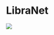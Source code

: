 # LibraNet

[![](https://mermaid.ink/img/pako:eNp9VF1vmzAU_SvIe0malgQIBFBUqV07KVI6VevbxMsFO2AV7MjY2Wia_vYa0lBnSec8BJ977zn3C7Yo45igGGUl1PUdhVxAlTBLH0wFySTlzFr-Stge67ysJU0FiGYhSWVt94b2zOeQ1lJAJq-vP9FvlEmLatcFNsAnKSjLLUllSU5hULLgwsBTzksCzKL1zQZoCakZNUq5EPxPm85geGHggkgl2ClusAyG1gf33r47rvSxhKZ1Oy5TV0TECjJi1jlaa99jnZzIOyWg7aHW0VEXZ0VuOX82Ba7ajq0hJ9-5YvKY7_EA7wnP8t0oTHl6jhR_ZLNgD5QpSeqT9P-X_Vmx-wfI4YUyciJG61qRn6pKiTHJEYisoBuyaI0Hud3-78yKHZEuaS3fjN1769bKrAEw7qZtLmjrY5a1oqxzum0WePC5m0Nzqw33DMpMlSDJD13jKbGFueqXsW-N6TZ_vbrqRvyFqZ_WF_a-wXt7v5HzV9v-N_iIwkqQkyDrQnMkqALW6IvJHlsa1OtUo0uUC4pRLIUil6giooL2irrmJ0gWpCIJivUjBvGcoITtdMwa2G_Oq0OY4CovDhe1xrplH58TFK-grHv0HlPJRQ_qd50_NSw7hJYcMNHmLZLNuv0y5XrsWi7jbEXzFlei1HAh5bqOx-PWbOdUFiq1M16Na4oLELLYRME4cIMQXI8EMw98z8NZ6kThyp06KzybOC6g3U4nTpgW7F4qFDszp6us1fmLYtezHVf_JpEXucHECS5Rg2IvtKdRGPnu1AvDmR94muWla8XEjrxJ6M_08SPfd3fvCx6mTw?type=png)](https://mermaid.live/edit#pako:eNp9VF1vmzAU_SvIe0malgQIBFBUqV07KVI6VevbxMsFO2AV7MjY2Wia_vYa0lBnSec8BJ977zn3C7Yo45igGGUl1PUdhVxAlTBLH0wFySTlzFr-Stge67ysJU0FiGYhSWVt94b2zOeQ1lJAJq-vP9FvlEmLatcFNsAnKSjLLUllSU5hULLgwsBTzksCzKL1zQZoCakZNUq5EPxPm85geGHggkgl2ClusAyG1gf33r47rvSxhKZ1Oy5TV0TECjJi1jlaa99jnZzIOyWg7aHW0VEXZ0VuOX82Ba7ajq0hJ9-5YvKY7_EA7wnP8t0oTHl6jhR_ZLNgD5QpSeqT9P-X_Vmx-wfI4YUyciJG61qRn6pKiTHJEYisoBuyaI0Hud3-78yKHZEuaS3fjN1769bKrAEw7qZtLmjrY5a1oqxzum0WePC5m0Nzqw33DMpMlSDJD13jKbGFueqXsW-N6TZ_vbrqRvyFqZ_WF_a-wXt7v5HzV9v-N_iIwkqQkyDrQnMkqALW6IvJHlsa1OtUo0uUC4pRLIUil6giooL2irrmJ0gWpCIJivUjBvGcoITtdMwa2G_Oq0OY4CovDhe1xrplH58TFK-grHv0HlPJRQ_qd50_NSw7hJYcMNHmLZLNuv0y5XrsWi7jbEXzFlei1HAh5bqOx-PWbOdUFiq1M16Na4oLELLYRME4cIMQXI8EMw98z8NZ6kThyp06KzybOC6g3U4nTpgW7F4qFDszp6us1fmLYtezHVf_JpEXucHECS5Rg2IvtKdRGPnu1AvDmR94muWla8XEjrxJ6M_08SPfd3fvCx6mTw)